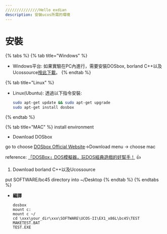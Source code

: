 ```yaml
---
///////////////Hello exdian
description: 安裝ucos所需的環境
---
```


# 安裝

{% tabs %}
{% tab title="Windows" %}
* Windows平台: 如果實驗在PC內進行，需要安裝DOSbox, borland C++以及Ucossource[按此下載](https://drive.google.com/open?id=1BnBroHB3wTsqZh5CyZxON-G3s2CbiqWj)。
{% endtab %}

{% tab title="Linux" %}
* Linux\(Ubuntu\): 透過以下指令安裝:

  ```bash
  sudo apt-get update && sudo apt-get upgrade
  sudo apt-get install dosbox
  ```
{% endtab %}

{% tab title="MAC" %}
install environment 

* Download DOSbox 

go to choose [DOSbox Official Website](https://www.dosbox.com/)-&gt;Download menu -&gt; choose mac

reference: [「DOSBox」DOS模擬器，玩DOS經典遊戲的好幫手！](http://it-easy.tw/dosbox/) :+1:

1. Download borland C++以及Ucossource

put SOFTWARE/bc45 directory into ~/Desktop
{% endtab %}
{% endtabs %}

* **編譯**

  ```text
  dosbox 
  mount c:
  mount c ~/
  cd \xxx\your_dir\xxx\SOFTWARE\UCOS-II\EX1_x86L\bc45\TEST
  MAKETEST.BAT
  TEST.EXE
  ```



